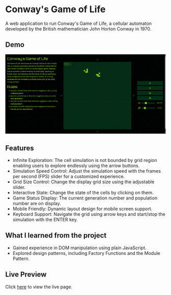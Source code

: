 # Conway's Game of Life

A web application to run Conway's Game of Life, a cellular automaton developed by the British mathematician John Horton Conway in 1970.

## Demo

![Application Demo](./gallery/game-of-life-demo.gif)

## Features

- Infinite Exploration: The cell simulation is not bounded by grid region enabling users to explore endlessly using the arrow buttons.
- Simulation Speed Control: Adjust the simulation speed with the frames per second (FPS) slider for a customized experience.
- Grid Size Control: Change the display grid size using the adjustable slider.
- Interactive State: Change the state of the cells by clicking on them.
- Game Status Display: The current generation number and population number are on display.
- Mobile Friendly: Dynamic layout design for mobile screen support.
- Keyboard Support: Navigate the grid using arrow keys and start/stop the simulation with the ENTER key.

## What I learned from the project

- Gained experience in DOM manipulation using plain JavaScript.
- Explored design patterns, including Factory Functions and the Module Pattern.

## Live Preview

Click [here](https://zukurai-kushal.github.io/game-of-life/) to view the live page.
